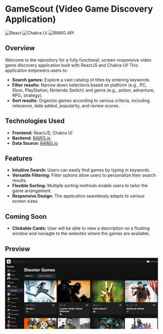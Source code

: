 # GameScout (Video Game Discovery Application)

![React](https://img.shields.io/badge/React-20232A?logo=react&logoColor=61DAFB)
![Chakra UI](https://img.shields.io/badge/Chakra%20UI-319795?logo=chakraui&logoColor=white)
![RAWG API](https://img.shields.io/badge/RAWG.io-000000?logo=data:image/png;base64,iVBORw0KGgoAAAANSUhEUgAAABAAAAAQCAMAAAAoLQ9TAAAAM1BMVEVHcEwAAAAAAAAAAAAAAAAAAAAAAAAAAAAAAAAAAAAAAAAAAAAAAAAAAAAAAAAAAAAAAAAAAAAAAABn84YlAAAADHRSTlMABgwQEhcjMzpGWWZ4sS4AAABkSURBVBjTY2DABhgYGJgFIMDE0QkYGVk4BBEwsjA0XBh0VAUmBOKoAiCqOwgGI4j2AOFiEYhgDA2Fdo8L8gCgwIMAlIxhQ2A1EBAmKM5Bgk5MQgBQIIYE1bAJkC0MJAwDYqCcNc5cyIAAAAASUVORK5CYII=)

## Overview

Welcome to the repository for a fully functional, screen-responsive video game discovery application built with ReactJS and Chakra UI! This application empowers users to:

- **Search games:** Explore a vast catalog of titles by entering keywords.
- **Filter results:** Narrow down selections based on platform (e.g., PC, Xbox, PlayStation, Nintendo Switch) and genre (e.g., action, adventure, RPG, strategy).
- **Sort results:** Organize games according to various criteria, including relevance, date added, popularity, and review scores.

## Technologies Used

- **Frontend:** ReactJS, Chakra UI
- **Backend:** [RAWG.io](https://rawg.io/)
- **Data Source:** [RAWG.io](https://rawg.io/)

## Features

- **Intuitive Search:** Users can easily find games by typing in keywords.
- **Versatile Filtering:** Filter options allow users to personalize their search results.
- **Flexible Sorting:** Multiple sorting methods enable users to tailor the game arrangement.
- **Responsive Design:** The application seamlessly adapts to various screen sizes.

## Coming Soon
- **Clickable Cards:** User will be able to view a description on a floating window and naviagte to the websites where the games are available.

## Preview
 ![Alt text](src/assets/preview.jpg?raw=true "Preview")
